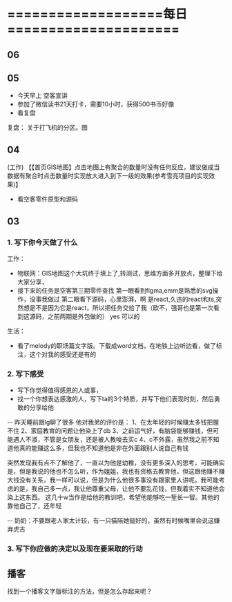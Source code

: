 # ===================每日=====================
## 06


## 05
- 今天早上 空客宣讲
- 参加了微信读书21天打卡，需要10小时，获得500书币好像
- 看复盘


复盘：
关于打飞机的分区。图


## 04
(工作)
【【首页GIS地图】点击地图上有聚合的数量时没有任何反应，建议做成当数据有聚合时点击数量时实现放大进入到下一级的效果(参考雪亮项目的实现效果)】

- 看空客零件原型和源码

## 03
### 1. 写下你今天做了什么
工作：
- 物联网：GIS地图这个大坑终于填上了,转测试，思维方面多开放点，整理下给大家分享，
- 接下来的任务是空客第三期零件查找
    第一眼看到figma,emm是熟悉的svg操作，没事我做过
    第二眼看下源码，心里澎湃，啊 是react,久违的react和ts,突然想是不是因为它是react，所以把任务交给了我（欧不，强哥也是第一次看到这源码，之前两期是外包做的）
    yes 可以的

生活：
- 看了melody的职场篇文字版。下载成word文档，在地铁上边听边看，做了标注，这个对我的感受还是有的

### 2. 写下感受
- 写下你觉得值得感恩的人或事，
- 找一个你想表达感激的人，写下ta的3个特质，并写下他们表现时刻，然后勇敢的分享给他

-- 昨天睡前跟lg聊了很多
他对我弟的评价是：
1、在太年轻的时候赚太多钱把握不住
2、家庭教育的问题让他染上了db
3、之前运气好，有脑袋能够赚钱，但可能遇人不淑，不管是女朋友，还是被人教唆去买c
4、c不外露，虽然我之前不知道他真的能赚这么多，但我也不知道他是非在外面跟别人说自己有钱

突然发现我有点不了解他了，一直以为他是幼稚，没有更多深入的思考，可能确实是，但是我说的他也不怎么听，作为姐姐，我也有资格去教育他，但这跟他赚不赚大钱没有关系，我一样可以说，但是为什么他很多事没有跟家里人讲呢。我可能考虑的是，我自己多一点，我让他尊重父母，让他不要乱花钱，但我着实不知道他会染上这东西。
这几十w当作是给他的教训吧，希望他能够吃一堑长一智。其他的靠他自己了，还年轻

-- 奶奶：不要跟老人家太计较，有一只猫陪她挺好的，虽然有时候嘴里会说这嫌弃虎吉


### 3. 写下你应做的决定以及现在要采取的行动

## 播客
找到一个播客文字版标注的方法，但是怎么存起来呢？

